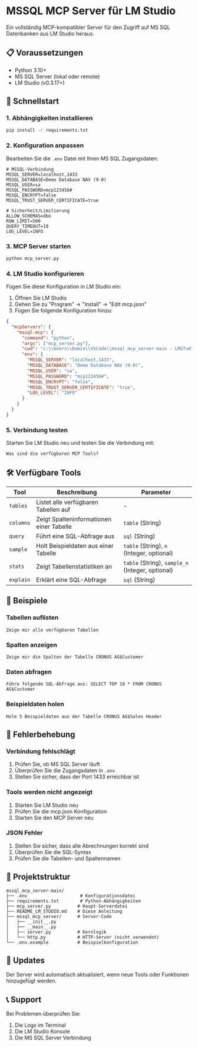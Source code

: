 # MSSQL MCP Server für LM Studio

Ein vollständig MCP-kompatibler Server für den Zugriff auf MS SQL Datenbanken aus LM Studio heraus.

## 📋 Voraussetzungen

- Python 3.10+
- MS SQL Server (lokal oder remote)
- LM Studio (v0.3.17+)

## 🚀 Schnellstart

### 1. Abhängigkeiten installieren

```bash
pip install -r requirements.txt
```

### 2. Konfiguration anpassen

Bearbeiten Sie die `.env` Datei mit Ihren MS SQL Zugangsdaten:

```env
# MSSQL-Verbindung
MSSQL_SERVER=localhost,1433
MSSQL_DATABASE=Demo Database NAV (9-0)
MSSQL_USER=sa
MSSQL_PASSWORD=mcp123456#
MSSQL_ENCRYPT=false
MSSQL_TRUST_SERVER_CERTIFICATE=true

# Sicherheit/Limitierung
ALLOW_SCHEMAS=dbo
ROW_LIMIT=500
QUERY_TIMEOUT=10
LOG_LEVEL=INFO
```

### 3. MCP Server starten

```bash
python mcp_server.py
```

### 4. LM Studio konfigurieren

Fügen Sie diese Konfiguration in LM Studio ein:

1. Öffnen Sie LM Studio
2. Gehen Sie zu "Program" → "Install" → "Edit mcp.json"
3. Fügen Sie folgende Konfiguration hinzu:

```json
{
  "mcpServers": {
    "mssql-mcp": {
      "command": "python",
      "args": ["mcp_server.py"],
      "cwd": "c:\\Users\\Domin\\VSCode\\mssql_mcp_server-main - LMSTudio",
      "env": {
        "MSSQL_SERVER": "localhost,1433",
        "MSSQL_DATABASE": "Demo Database NAV (9-0)",
        "MSSQL_USER": "sa",
        "MSSQL_PASSWORD": "mcp123456#",
        "MSSQL_ENCRYPT": "false",
        "MSSQL_TRUST_SERVER_CERTIFICATE": "true",
        "LOG_LEVEL": "INFO"
      }
    }
  }
}
```

### 5. Verbindung testen

Starten Sie LM Studio neu und testen Sie die Verbindung mit:
```
Was sind die verfügbaren MCP Tools?
```

## 🛠️ Verfügbare Tools

| Tool | Beschreibung | Parameter |
|------|-------------|-----------|
| `tables` | Listet alle verfügbaren Tabellen auf | - |
| `columns` | Zeigt Spalteninformationen einer Tabelle | `table` (String) |
| `query` | Führt eine SQL-Abfrage aus | `sql` (String) |
| `sample` | Holt Beispieldaten aus einer Tabelle | `table` (String), `n` (Integer, optional) |
| `stats` | Zeigt Tabellenstatistiken an | `table` (String), `sample_n` (Integer, optional) |
| `explain` | Erklärt eine SQL-Abfrage | `sql` (String) |

## 📝 Beispiele

### Tabellen auflisten
```
Zeige mir alle verfügbaren Tabellen
```

### Spalten anzeigen
```
Zeige mir die Spalten der Tabelle CRONUS AG$Customer
```

### Daten abfragen
```
Führe folgende SQL-Abfrage aus: SELECT TOP 10 * FROM CRONUS AG$Customer
```

### Beispieldaten holen
```
Hole 5 Beispieldaten aus der Tabelle CRONUS AG$Sales Header
```

## 🔧 Fehlerbehebung

### Verbindung fehlschlägt
1. Prüfen Sie, ob MS SQL Server läuft
2. Überprüfen Sie die Zugangsdaten in `.env`
3. Stellen Sie sicher, dass der Port 1433 erreichbar ist

### Tools werden nicht angezeigt
1. Starten Sie LM Studio neu
2. Prüfen Sie die mcp.json Konfiguration
3. Starten Sie den MCP Server neu

### JSON Fehler
1. Stellen Sie sicher, dass alle Abrechnungen korrekt sind
2. Überprüfen Sie die SQL-Syntax
3. Prüfen Sie die Tabellen- und Spaltennamen

## 📁 Projektstruktur

```
mssql_mcp_server-main/
├── .env                    # Konfigurationsdatei
├── requirements.txt        # Python-Abhängigkeiten
├── mcp_server.py          # Haupt-Serverdatei
├── README_LM_STUDIO.md    # Diese Anleitung
├── mssql_mcp_server/      # Server-Code
│   ├── __init__.py
│   ├── __main__.py
│   ├── server.py          # Kernlogik
│   └── http.py            # HTTP-Server (nicht verwendet)
└── .env.example           # Beispielkonfiguration
```

## 🔄 Updates

Der Server wird automatisch aktualisiert, wenn neue Tools oder Funktionen hinzugefügt werden.

## 📞 Support

Bei Problemen überprüfen Sie:
1. Die Logs im Terminal
2. Die LM Studio Konsole
3. Die MS SQL Server Verbindung